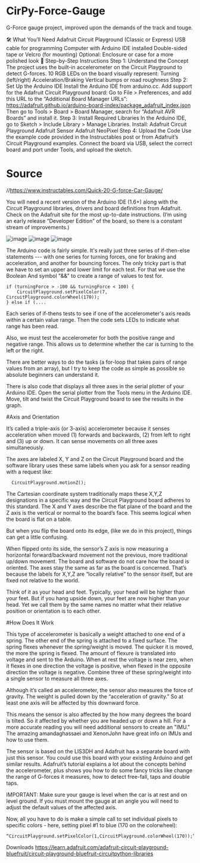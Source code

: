 # CirPy-Force-Gauge
G-Force gauge project, improved upon the demands of the track and touge.

🛠️ What You’ll Need
    Adafruit Circuit Playground (Classic or Express)
    USB cable for programming
    Computer with Arduino IDE installed
    Double-sided tape or Velcro (for mounting)
        Optional: Enclosure or case for a more polished look
🔧 Step-by-Step Instructions
    Step 1: Understand the Concept
        The project uses the built-in accelerometer on the Circuit Playground to detect G-forces.
        10 RGB LEDs on the board visually represent:
        Turning (left/right)
        Acceleration/Braking
        Vertical bumps or road roughness
    Step 2: Set Up the Arduino IDE
        Install the Arduino IDE from arduino.cc.
        Add support for the Adafruit Circuit Playground board:
        Go to File > Preferences, and add this URL to the “Additional Board Manager URLs”:
                https://adafruit.github.io/arduino-board-index/package_adafruit_index.json
        Then go to Tools > Board > Board Manager, search for “Adafruit AVR Boards” and install it.
    Step 3: Install Required Libraries
        In the Arduino IDE, go to Sketch > Include Library > Manage Libraries.
        Install:
        Adafruit Circuit Playground
        Adafruit Sensor
        Adafruit NeoPixel
Step 4: Upload the Code
        Use the example code provided in the Instructables post or from Adafruit’s Circuit Playground examples.
        Connect the board via USB, select the correct board and port under Tools, and upload the sketch.

# Source
//https://www.instructables.com/Quick-20-G-force-Car-Gauge/

You will need a recent version of the Arduino IDE (1.6+) along with the Circuit Playground libraries, drivers and board definitions from Adafruit. Check on the Adafruit site for the most up-to-date instructions. (I’m using an early release “Developer Edition” of the board, so there is a constant stream of improvements.)

![image](https://github.com/user-attachments/assets/a915b4f7-371d-4ef7-8c82-be4e379bccdc)
![image](https://github.com/user-attachments/assets/d1acf736-ab26-4c8d-ab22-2e3cf09ecf3c)
![image](https://github.com/user-attachments/assets/b6fd6691-0879-4928-b041-5409f12cfd18)

The Arduino code is fairly simple. It's really just three series of if-then-else statements --- with one series for turning forces, one for braking and acceleration, and another for bouncing forces. The only tricky part is that we have to set an upper and lower limit for each test. For that we use the Boolean And symbol "&&" to create a range of values to test for.

    if (turningForce > -100 && turningForce < 100) {
        CircuitPlayground.setPixelColor(7, CircuitPlayground.colorWheel(170)); 
    } else if (....
Each series of if-thens tests to see if one of the accelerometer's axis reads within a certain value range. Then the code sets LEDs to indicate what range has been read.

Also, we must test the accelerometer for both the positive range and negative range. This allows us to determine whether the car is turning to the left or the right.

There are better ways to do the tasks (a for-loop that takes pairs of range values from an array), but I try to keep the code as simple as possible so absolute beginners can understand it.

There is also code that displays all three axes in the serial plotter of your Arduino IDE. Open the serial plotter from the Tools menu in the Arduino IDE. Move, tilt and twist the Circuit Playground board to see the results in the graph.


#Axis and Orientation

It’s called a triple-axis (or 3-axis) accelerometer because it senses acceleration when moved (1) forwards and backwards, (2) from left to right and (3) up or down. It can sense movements on all three axes simultaneously.

The axes are labeled X, Y and Z on the Circuit Playground board and the software library uses these same labels when you ask for a sensor reading with a request like:

      CircuitPlayground.motionZ(); 
The Cartesian coordinate system traditionally maps these X,Y,Z designations in a specific way and the Circuit Playground board adheres to this standard. The X and Y axes describe the flat plane of the board and the Z axis is the vertical or normal to the board’s face. This seems logical when the board is flat on a table.

But when you flip the board onto its edge, (like we do in this project), things can get a little confusing.

When flipped onto its side, the sensor’s Z axis is now measuring a horizontal forward/backward movement not the previous, more traditional up/down movement. The board and software do not care how the board is oriented. The axes stay the same as far as the board is concerned. That’s because the labels for X,Y,Z are “locally relative” to the sensor itself, but are fixed not relative to the world.

Think of it as your head and feet. Typically, your head will be higher than your feet. But if you hang upside down, your feet are now higher than your head. Yet we call them by the same names no matter what their relative position or orientation is to each other.

#How Does It Work

This type of accelerometer is basically a weight attached to one end of a spring. The other end of the spring is attached to a fixed surface. The spring flexes whenever the spring/weight is moved. The quicker it is moved, the more the spring is flexed. The amount of flexure is translated into voltage and sent to the Arduino. When at rest the voltage is near zero, when it flexes in one direction the voltage is positive, when flexed in the opposite direction the voltage is negative. Combine three of these spring/weight into a single sensor to measure all three axes.

Although it’s called an accelerometer, the sensor also measures the force of gravity. The weight is pulled down by the “acceleration of gravity.” So at least one axis will be affected by this downward force.

This means the sensor is also affected by the how many degrees the board is tilted. So it affected by whether you are headed up or down a hill. For a more accurate reading you will need additional sensors to create an "IMU." The amazing amandaghassaei and XenonJohn have great info on IMUs and how to use them.

The sensor is based on the LIS3DH and Adafruit has a separate board with just this sensor. You could use this board with your existing Arduino and get similar results. Adafruit’s tutorial explains a lot about the concepts behind the accelerometer, plus shows you how to do some fancy tricks like change the range of G-forces it measures, how to detect free-fall, taps and double taps.

IMPORTANT: Make sure your gauge is level when the car is at rest and on level ground. If you must mount the gauge at an angle you will need to adjust the default values of the affected axis.

Now, all you have to do is make a simple call to set individual pixels to specific colors - here, setting pixel #1 to blue (170 on the colorwheel):

    “CircuitPlayground.setPixelColor(1,CircuitPlayground.colorWheel(170));” 

Downloads
https://learn.adafruit.com/adafruit-circuit-playground-bluefruit/circuit-playground-bluefruit-circuitpython-libraries

